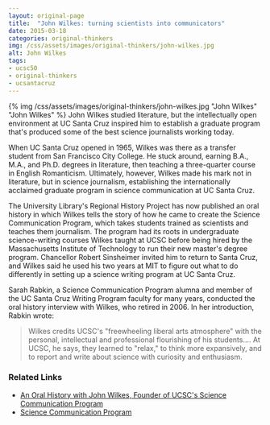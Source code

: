 ```yaml
---
layout: original-page
title:  "John Wilkes: turning scientists into communicators"
date: 2015-03-18
categories: original-thinkers
img: /css/assets/images/original-thinkers/john-wilkes.jpg
alt: John Wilkes
tags: 
- ucsc50
- original-thinkers
- ucsantacruz
---
```


{% img /css/assets/images/original-thinkers/john-wilkes.jpg "John Wilkes" "John Wilkes" %} John Wilkes studied literature, but the intellectually open environment at UC Santa Cruz inspired him to establish a graduate program that's produced some of the best science journalists working today.

When UC Santa Cruz opened in 1965, Wilkes was there as a transfer student from San Francisco City College. He stuck around, earning B.A., M.A., and Ph.D. degrees in literature, then teaching a three-quarter course in English Romanticism. Ultimately, however, Wilkes made his mark not in literature, but in science journalism, establishing the internationally acclaimed graduate program in science communication at UC Santa Cruz.

The University Library's Regional History Project has now published an oral history in which Wilkes tells the story of how he came to create the Science Communication Program, which takes students trained as scientists and teaches them journalism. The program had its roots in undergraduate science-writing courses Wilkes taught at UCSC before being hired by the Massachusetts Institute of Technology to run their new master's degree program. Chancellor Robert Sinsheimer invited him to return to Santa Cruz, and Wilkes said he used his two years at MIT to figure out what to do differently in setting up a science writing program at UC Santa Cruz.

Sarah Rabkin, a Science Communication Program alumna and member of the UC Santa Cruz Writing Program faculty for many years, conducted the oral history interview with Wilkes, who retired in 2006. In her introduction, Rabkin wrote:

> Wilkes credits UCSC's "freewheeling liberal arts atmosphere" with the personal, intellectual and professional flourishing of his students.... At UCSC, he says, they learned to "relax," to think more expansively, and to report and write about science with curiosity and enthusiasm.


### Related Links

- [An Oral History with John Wilkes, Founder of UCSC's Science Communication Program](http://library.ucsc.edu/reg-hist/wilkes)
- [Science Communication Program](http://scicom.ucsc.edu/)
